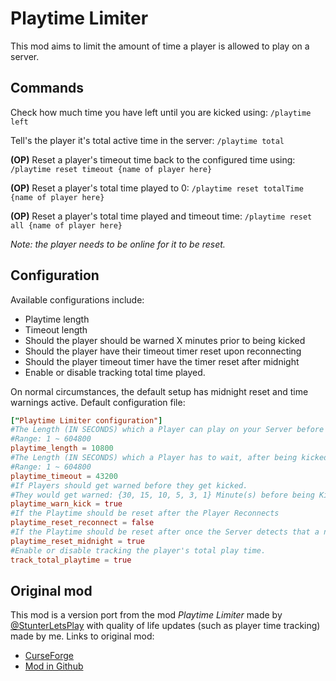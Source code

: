 # Playtime Limiter
This mod aims to limit the amount of time a player is allowed to play on a server.

## Commands
Check how much time you have left until you are kicked using:
``
/playtime left
``

Tell's the player it's total active time in the server:
``
/playtime total
``

**(OP)** Reset a player's timeout time back to the configured time using:
`` 
/playtime reset timeout {name of player here}
``

**(OP)** Reset a player's total time played to 0:
``
/playtime reset totalTime {name of player here}
``

**(OP)** Reset a player's total time played and timeout time:
``
/playtime reset all {name of player here}
``

*Note: the player needs to be online for it to be reset.*

## Configuration
Available configurations include:
- Playtime length
- Timeout length
- Should the player should be warned X minutes prior to being kicked
- Should the player have their timeout timer reset upon reconnecting
- Should the player timeout timer have the timer reset after midnight
- Enable or disable tracking total time played.

On normal circumstances, the default setup has midnight reset and time warnings active.
Default configuration file:
```toml
["Playtime Limiter configuration"]
#The Length (IN SECONDS) which a Player can play on your Server before getting Kicked with a Timeout. Default is 3 Hours
#Range: 1 ~ 604800
playtime_length = 10800
#The Length (IN SECONDS) which a Player has to wait, after being kicked from the server to be able to join again. Default is 12 Hours
#Range: 1 ~ 604800
playtime_timeout = 43200
#If Players should get warned before they get kicked.
#They would get warned: {30, 15, 10, 5, 3, 1} Minute(s) before being Kicked!
playtime_warn_kick = true
#If the Playtime should be reset after the Player Reconnects
playtime_reset_reconnect = false
#If the Playtime should be reset after once the Server detects that a new (IRL) Day has started since the last time the Player has joined
playtime_reset_midnight = true
#Enable or disable tracking the player's total play time.
track_total_playtime = true
```

## Original mod
This mod is a version port from the mod *Playtime Limiter* made by [@StunterLetsPlay](https://github.com/StunterLetsPlay) with quality of life updates (such as player time tracking) made by me.
Links to original mod:
- [CurseForge](https://www.curseforge.com/minecraft/mc-mods/playtime-limiter)
- [Mod in Github](https://github.com/StunterLetsPlay/Playtime_Limiter)